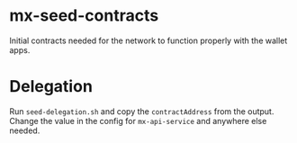# mx-seed-contracts

Initial contracts needed for the network to function properly with the wallet apps.

# Delegation

Run `seed-delegation.sh` and copy the `contractAddress` from the output. Change the value in the config for `mx-api-service` and anywhere else needed.

